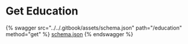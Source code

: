 # Get Education

{% swagger src="../../.gitbook/assets/schema.json" path="/education" method="get" %}
[schema.json](../../.gitbook/assets/schema.json)
{% endswagger %}
